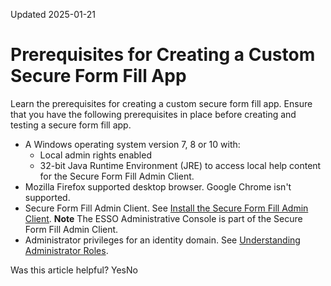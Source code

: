 Updated 2025-01-21
# Prerequisites for Creating a Custom Secure Form Fill App
Learn the prerequisites for creating a custom secure form fill app.
Ensure that you have the following prerequisites in place before creating and testing a secure form fill app.
  * A Windows operating system version 7, 8 or 10 with:
    * Local admin rights enabled
    * 32-bit Java Runtime Environment (JRE) to access local help content for the Secure Form Fill Admin Client.
  * Mozilla Firefox supported desktop browser. Google Chrome isn't supported.
  * Secure Form Fill Admin Client. See [Install the Secure Form Fill Admin Client](https://docs.oracle.com/en-us/iaas/Content/Identity/applications/install-secure-form-fill-admin-client.htm#install-secure-form-fill-admin-client "You use the Secure Form Fill Admin Client \(Oracle Enterprise Single Sign-On \(ESSO\) Administrative Console\) to create and update secure form fill configuration files for your custom secure form fill apps in IAM. Use these instructions to install the Secure Form Fill Admin Client.").
**Note** The ESSO Administrative Console is part of the Secure Form Fill Admin Client.
  * Administrator privileges for an identity domain. See [Understanding Administrator Roles](https://docs.oracle.com/en-us/iaas/Content/Identity/roles/understand-administrator-roles.htm#understand-administrator-roles "Learn about administrator roles and the privileges associated with each role so that you can delegate administrative tasks to other users, as needed.").


Was this article helpful?
YesNo

